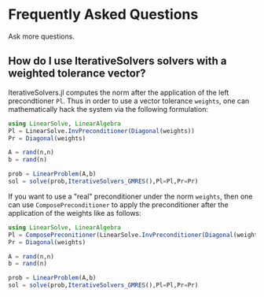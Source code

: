 # Frequently Asked Questions

Ask more questions.

## How do I use IterativeSolvers solvers with a weighted tolerance vector?

IterativeSolvers.jl computes the norm after the application of the left precondtioner
`Pl`. Thus in order to use a vector tolerance `weights`, one can mathematically
hack the system via the following formulation:

```julia
using LinearSolve, LinearAlgebra
Pl = LinearSolve.InvPreconditioner(Diagonal(weights))
Pr = Diagonal(weights)

A = rand(n,n)
b = rand(n)

prob = LinearProblem(A,b)
sol = solve(prob,IterativeSolvers_GMRES(),Pl=Pl,Pr=Pr)
```

If you want to use a "real" preconditioner under the norm `weights`, then one
can use `ComposePreconditioner` to apply the preconditioner after the application
of the weights like as follows:

```julia
using LinearSolve, LinearAlgebra
Pl = ComposePreconitioner(LinearSolve.InvPreconditioner(Diagonal(weights),realprec))
Pr = Diagonal(weights)

A = rand(n,n)
b = rand(n)

prob = LinearProblem(A,b)
sol = solve(prob,IterativeSolvers_GMRES(),Pl=Pl,Pr=Pr)
```
